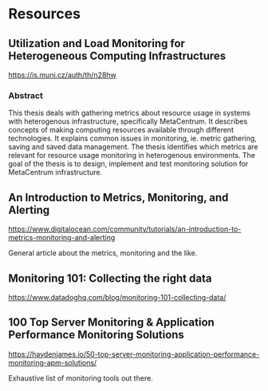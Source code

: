 # Resources

## Utilization and Load Monitoring for Heterogeneous Computing Infrastructures

<https://is.muni.cz/auth/th/n28hw>

### Abstract

This thesis deals with gathering metrics about resource usage in systems with
heterogenous infrastructure, specifically MetaCentrum. It describes concepts
of making computing resources available through different technologies. It
explains common issues in monitoring, ie. metric gathering, saving and saved
data management. The thesis identifies which metrics are relevant for resource
usage monitoring in heterogenous environments. The goal of the thesis is to
design, implement and test monitoring solution for MetaCentrum infrastructure.


## An Introduction to Metrics, Monitoring, and Alerting

<https://www.digitalocean.com/community/tutorials/an-introduction-to-metrics-monitoring-and-alerting>

General article about the metrics, monitoring and the like.


## Monitoring 101: Collecting the right data

<https://www.datadoghq.com/blog/monitoring-101-collecting-data/>


## 100 Top Server Monitoring & Application Performance Monitoring Solutions

<https://haydenjames.io/50-top-server-monitoring-application-performance-monitoring-apm-solutions/>

Exhaustive list of monitoring tools out there.

